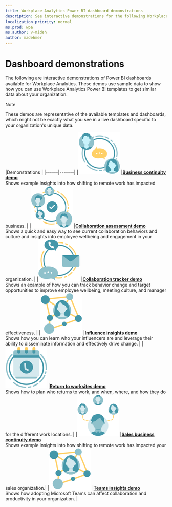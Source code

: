```yaml
---
title: Workplace Analytics Power BI dashboard demonstrations
description: See interactive demonstrations for the following Workplace Analytics Power BI dashboards
localization_priority: normal 
ms.prod: wpa
ms.author: v-mideh
author: madehmer
---
```


# Dashboard demonstrations

The following are interactive demonstrations of Power BI dashboards available for Workplace Analytics. These demos use sample data to show how you can use Workplace Analytics Power BI templates to get similar data about your organization.

> [!Note]
> These demos are representative of the available templates and dashboards, which might not be exactly what you see in a live dashboard specific to your organization's unique data.

|Demonstrations   |
|------|-------|
|![Business communication icon](../images/wpa/playbooks/manager-coaching-32x32.svg) |[**Business continuity demo**](./power-bi-bc.md#demonstration)<br>Shows example insights into how shifting to remote work has impacted business. |
|![Collaboration assess icon](../images/wpa/playbooks/cross-group-collab-32x32.svg) |[**Collaboration assessment demo**](./power-bi-collab-assess.md#demonstration) <br>Shows a quick and easy way to see current collaboration behaviors and culture and insights into employee wellbeing and engagement in your organization. |
|![Collaboration tracker icon](../images/wpa/playbooks/efficient-communications-32x32.svg) |[**Collaboration tracker demo**](./power-bi-collab-track.md#demonstration) <br>Shows an example of how you can track behavior change and target opportunities to improve employee wellbeing, meeting culture, and manager effectiveness. |
|![Influencer icon](../images/wpa/playbooks/influencer-32x32.svg) |[**Influence insights demo**](./pbi-influence-db.md) <br>Shows how you can learn who your influencers are and leverage their ability to disseminate information and effectively drive change. |
|![Return to work icon](../images/wpa/playbooks/meetings-32x32.svg) |[**Return to worksites demo**](./power-bi-return-tw.md#demonstration) <br>Shows how to plan who returns to work, and when, where, and how they do for the different work locations. |
|![Sales business continuity icon](../images/wpa/playbooks/manage-connectedness-32x32.svg) |[**Sales business continuity demo**](./pbi-bc-sales.md#demonstration) <br>Shows example insights into how shifting to remote work has impacted your sales organization.|
|![Teams insights icon](../images/wpa/playbooks/influencer-32x32.svg) |[**Teams insights demo**](./power-bi-teams.md#demonstration) <br>Shows how adopting Microsoft Teams can affect collaboration and productivity in your organization. |
